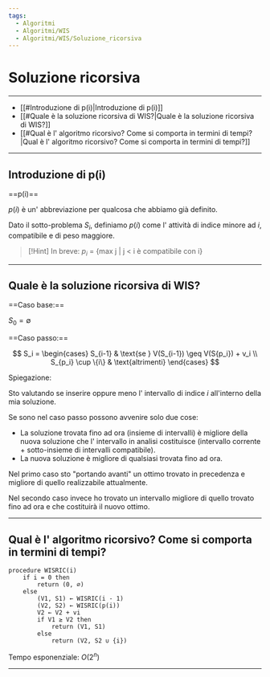```yaml
---
tags:
  - Algoritmi
  - Algoritmi/WIS
  - Algoritmi/WIS/Soluzione_ricorsiva
---
```

# Soluzione ricorsiva

***
- [[#Introduzione di p(i)|Introduzione di p(i)]]
- [[#Quale è la soluzione ricorsiva di WIS?|Quale è la soluzione ricorsiva di WIS?]]
- [[#Qual è l' algoritmo ricorsivo? Come si comporta in termini di tempi?|Qual è l' algoritmo ricorsivo? Come si comporta in termini di tempi?]]
***

## Introduzione di p(i)

==p(i)==

$p(i)$ è un' abbreviazione per qualcosa che abbiamo già definito.

Dato il sotto-problema $S_i$, definiamo $p(i)$ come l' attività di indice minore ad $i$, compatibile e di peso maggiore.

> [!Hint] In breve:
> $p_i$ = {max j | j < i è compatibile con i}

***

## Quale è la soluzione ricorsiva di WIS?

==Caso base:==

$S_0 = \emptyset$

==Caso passo:==

$$
S_i = 
\begin{cases} 
S_{i-1} & \text{se } V(S_{i-1}) \geq V(S{p_i}) + v_i \\
S_{p_i} \cup \{i\} & \text{altrimenti}
\end{cases}
$$

Spiegazione:

Sto valutando se inserire oppure meno l' intervallo di indice $i$ all'interno della mia soluzione.

Se sono nel caso passo possono avvenire solo due cose:

- La soluzione trovata fino ad ora (insieme di intervalli) è migliore della nuova soluzione che l' intervallo in analisi costituisce (intervallo corrente + sotto-insieme di intervalli compatibile).
- La nuova soluzione è migliore di qualsiasi trovata fino ad ora.

Nel primo caso sto "portando avanti" un ottimo trovato in precedenza e migliore di quello realizzabile attualmente.

Nel secondo caso invece ho trovato un intervallo migliore di quello trovato fino ad ora e che costituirà il nuovo ottimo.

***

## Qual è l' algoritmo ricorsivo? Come si comporta in termini di tempi?

```
procedure WISRIC(i)
    if i = 0 then
        return (0, ∅)
    else
        (V1, S1) ← WISRIC(i - 1)
        (V2, S2) ← WISRIC(p(i))
        V2 ← V2 + vi
        if V1 ≥ V2 then
            return (V1, S1)
        else
            return (V2, S2 ∪ {i})
```

Tempo esponenziale: $O(2^n)$

***
